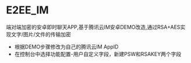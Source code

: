 # E2EE_IM
端对端加密的安卓即时聊天APP,基于腾讯云IM安卓DEMO改造,通过RSA+AES实现文字/图片/文件的传输加密

+ 根据DEMO步骤修改为自己的腾讯云IM AppID
+ 在控制台中选择功能配置-用户自定义字段，新建PSW和RSAKEY两个字段
